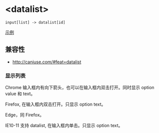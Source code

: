 # \<datalist>

```
input[list] -> datalist[id]
```

[示例](1.html)

## 兼容性

- <http://caniuse.com/#feat=datalist>

### 显示列表

Chrome 输入框内有向下箭头，也可以在输入框内双击打开。同时显示 option value 和 text。

Firefox, 在输入框内双击打开。只显示 option text。

Edge，同 Firefox。

IE10-11 支持 datalist, 在输入框内单击。只显示 option text。
